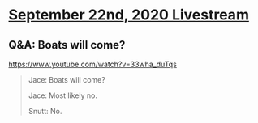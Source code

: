 # [September 22nd, 2020 Livestream](../2020-09-22.md)
## Q&A: Boats will come?
https://www.youtube.com/watch?v=33wha_duTqs
> Jace: Boats will come?
> 
> Jace: Most likely no.
> 
> Snutt: No.
> 
